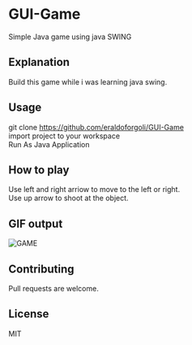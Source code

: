 # GUI-Game
Simple Java game using java SWING

## Explanation
Build this game while i was learning java swing.



## Usage

git clone https://github.com/eraldoforgoli/GUI-Game  
import project to your workspace    
Run As Java Application  

## How to play
Use left and right arriow to move to the left or right.  
Use up arrow to shoot at the object.

## GIF output
![GAME](https://s2.gifyu.com/images/game5ea1de4dc50b93dd.gif) 

## Contributing
Pull requests are welcome. 


## License
MIT
